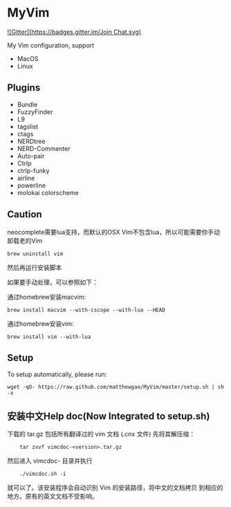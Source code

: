 MyVim
=====
[![Gitter](https://badges.gitter.im/Join Chat.svg)](https://gitter.im/matthewgao/MyVim?utm_source=badge&utm_medium=badge&utm_campaign=pr-badge&utm_content=badge)

My Vim configuration, support
* MacOS
* Linux

## Plugins

* Bundle
* FuzzyFinder
* L9
* tagslist
* ctags
* NERDtree
* NERD-Commenter
* Auto-pair
* Ctrlp
* ctrlp-funky
* airline
* powerline
* molokai colorscheme

## Caution
neocomplete需要lua支持，而默认的OSX Vim不包含lua，所以可能需要你手动卸载老的Vim

~~~
brew uninstall vim
~~~
然后再运行安装脚本

如果要手动处理，可以参照如下：

通过homebrew安装macvim:

~~~
brew install macvim --with-cscope --with-lua --HEAD
~~~
通过homebrew安装vim:

~~~
brew install vim --with-lua
~~~

## Setup
To setup automatically, please run:

~~~
wget -qO- https://raw.github.com/matthewgao/MyVim/master/setup.sh | sh -x
~~~

## 安装中文Help doc(Now Integrated to setup.sh)
下载的 tar.gz 包括所有翻译过的 vim 文档 (.cnx 文件)
先将其解压缩：

~~~
    tar zxvf vimcdoc-<version>.tar.gz
~~~
然后进入 vimcdoc-<version> 目录并执行

~~~
    ./vimcdoc.sh -i
~~~
就可以了。该安装程序会自动识别 Vim 的安装路径，将中文的文档拷贝
到相应的地方。原有的英文文档不受影响。
